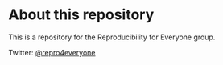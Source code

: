 # About this repository

This is a repository for the Reproducibility for Everyone group.

Twitter: [@repro4everyone](https://twitter.com/repro4everyone)
